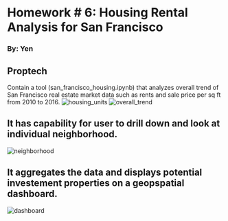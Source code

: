 # Homework # 6: Housing Rental Analysis for San Francisco
### By: Yen


## Proptech
Contain a tool (san_francisco_housing.ipynb) that analyzes overall trend of San Francisco real estate market data such as rents and sale price per sq ft from 2010 to 2016. 
![housing_units]()
![overall_trend]()

## It has capability for user to drill down and look at individual neighborhood. 
![neighborhood]()

## It aggregates the data and displays potential investement properties on a geopspatial dashboard.  
![dashboard]()
